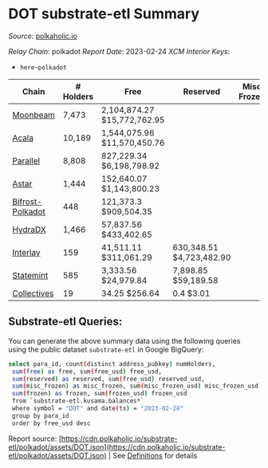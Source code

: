 # DOT substrate-etl Summary

_Source_: [polkaholic.io](https://polkaholic.io)

*Relay Chain*: polkadot
*Report Date*: 2023-02-24
*XCM Interior Keys*:
* `here~polkadot`


| Chain | # Holders | Free | Reserved | Misc Frozen | Frozen | Price | AssetID |
| ----- | --------- | ---- | -------- | ----------- | ------ | ----- | ------- |
| [Moonbeam](/polkadot/2004-moonbeam) | 7,473 | 2,104,874.27 $15,772,762.95 |   |    |   | $7.49 | `{"Token":"42259045809535163221576417993425387648"}` |
| [Acala](/polkadot/2000-acala) | 10,189 | 1,544,075.96 $11,570,450.76 |   |    |   | $7.49 | `{"Token":"DOT"}` |
| [Parallel](/polkadot/2012-parallel) | 8,808 | 827,229.34 $6,198,798.92 |   |    |   | $7.49 | `{"Token":"101"}` |
| [Astar](/polkadot/2006-astar) | 1,444 | 152,640.07 $1,143,800.23 |   |    |   | $7.49 | `{"Token":"340282366920938463463374607431768211455"}` |
| [Bifrost-Polkadot](/polkadot/2030-bifrost-dot) | 448 | 121,373.3 $909,504.35 |   |    |   | $7.49 | `{"Token2":"0"}` |
| [HydraDX](/polkadot/2034-hydradx) | 1,466 | 57,837.56 $433,402.65 |   |    |   | $7.49 | `{"Token":"5"}` |
| [Interlay](/polkadot/2032-interlay) | 159 | 41,511.11 $311,061.29 | 630,348.51 $4,723,482.90 |    |   | $7.49 | `{"Token":"DOT"}` |
| [Statemint](/polkadot/1000-statemint) | 585 | 3,333.56 $24,979.84 | 7,898.85 $59,189.58 |    |   | $7.49 | `{"Token":"DOT"}` |
| [Collectives](/polkadot/1001-collectives) | 19 | 34.25 $256.64 | 0.4 $3.01 |    |   | $7.49 | `{"Token":"DOT"}` |

## Substrate-etl Queries:
You can generate the above summary data using the following queries using the public dataset `substrate-etl` in Google BigQuery:
```bash
select para_id, count(distinct address_pubkey) numHolders, 
 sum(free) as free, sum(free_usd) free_usd,
 sum(reserved) as reserved, sum(free_usd) reserved_usd,
 sum(misc_frozen) as misc_frozen, sum(misc_frozen_usd) misc_frozen_usd,
 sum(frozen) as frozen, sum(frozen_usd) frozen_usd
 from `substrate-etl.kusama.balances*` 
 where symbol = "DOT" and date(ts) = "2023-02-24"
 group by para_id
 order by free_usd desc
```


Report source: [https://cdn.polkaholic.io/substrate-etl/polkadot/assets/DOT.json](https://cdn.polkaholic.io/substrate-etl/polkadot/assets/DOT.json) | See [Definitions](/DEFINITIONS.md) for details
